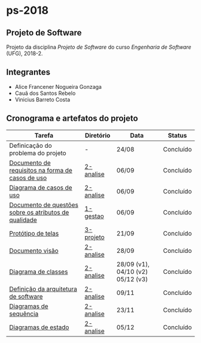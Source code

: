 # ps-2018

## Projeto de Software

Projeto da disciplina _Projeto de Software_ do curso _Engenharia de Software_ (UFG), 2018-2.  

## Integrantes

- Alice Francener Nogueira Gonzaga  
- Cauã dos Santos Rebelo  
- Vinicius Barreto Costa  

## Cronograma e artefatos do projeto

 Tarefa         | Diretório |Data | Status |
----------------|-----------|-------------|--------|
 Definicação do problema do projeto | - | 24/08 | Concluído
 [Documento de requisitos na forma de casos de uso](2-analise/descricao-caso-uso.pdf) | [2-analise](2-analise) | 06/09 | Concluído
 [Diagrama de casos de uso](2-analise/diagrama-caso-de-uso.png) | [2-analise](2-analise) | 06/09 | Concluído
 [Documento de questões sobre os atributos de qualidade](1-gestao/questoes-atributos-qualidade.pdf) | [1-gestao](1-gestao) | 06/09 | Concluído
 [Protótipo de telas](3-projeto/prototipo) | [3-projeto](3-projeto) | 21/09 | Concluído
 [Documento visão](2-analise/documento-visao-sistema.pdf) | [2-analise](2-analise) | 28/09 | Concluído
 [Diagrama de classes](2-analise/diagrama-classes.png) | [2-analise](2-analise) | 28/09 (v1), 04/10 (v2) 05/12 (v3)| Concluído
 [Definição da arquitetura de software](2-analise/documento-arquitetura-software.pdf) | [2-analise](2-analise) | 09/11 | Concluído
 [Diagramas de sequência](2-analise/diagrama-sequencia) | [2-analise](2-analise) | 23/11 | Concluído
 [Diagramas de estado](2-analise/diagrama-estado) | [2-analise](2-analise) | 05/12| Concluído
 
